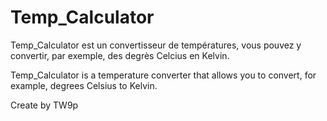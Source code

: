 # Temp_Calculator

Temp_Calculator est un convertisseur de températures, vous pouvez y convertir, par exemple, des degrès Celcius en Kelvin.

Temp_Calculator is a temperature converter that allows you to convert, for example, degrees Celsius to Kelvin.

Create by TW9p
